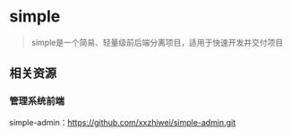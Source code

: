 # simple
> simple是一个简易、轻量级前后端分离项目，适用于快速开发并交付项目

## 相关资源

### 管理系统前端

simple-admin：https://github.com/xxzhiwei/simple-admin.git
